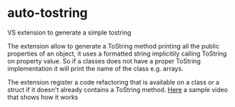 # auto-tostring
VS extension to generate a simple tostring

The extension allow to generate a ToString method printing all the public properties of an object, it uses a formatted string implicitily calling ToString on property value. So if a classes does not have a proper ToString implementation it will print the name of the class e.g. arrays.

The extension register a code refactoring that is available on a class or a struct if it doesn't already contains a ToString method. [Here](https://www.loom.com/share/c2b28c323794440aa1020badd66acab5) a sample video that shows how it works
